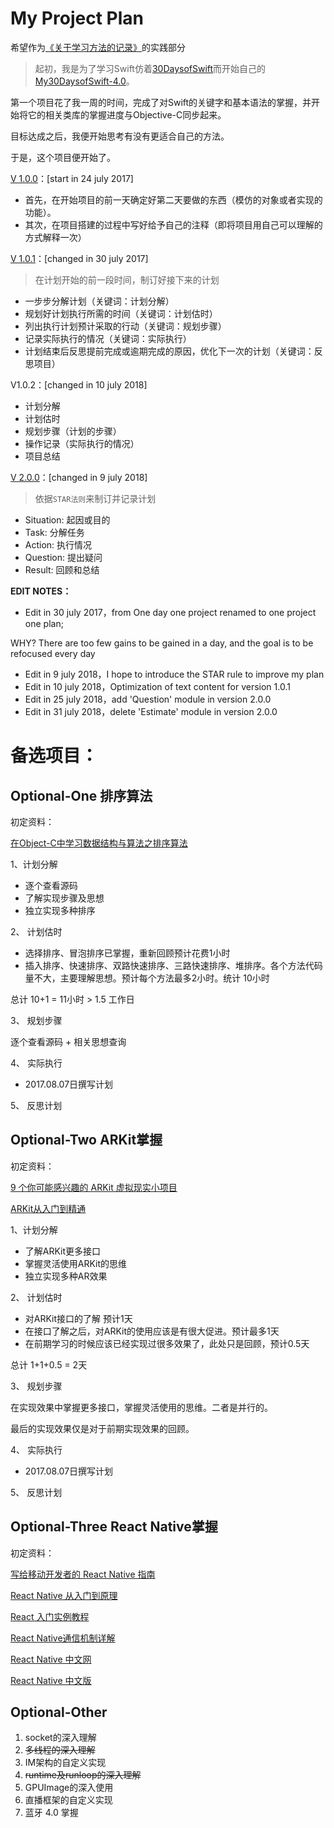 # My Project Plan

希望作为[《关于学习方法的记录》](https://ocomme.github.io/post/learn/learning-method/)的实践部分

> 起初，我是为了学习Swift仿着[30DaysofSwift](https://github.com/allenwong/30DaysofSwift)而开始自己的[My30DaysofSwift-4.0](https://github.com/OComme/My30DaysofSwift-4.0)。

第一个项目花了我一周的时间，完成了对Swift的关键字和基本语法的掌握，并开始将它的相关类库的掌握进度与Objective-C同步起来。

目标达成之后，我便开始思考有没有更适合自己的方法。

于是，这个项目便开始了。

[V 1.0.0](V1.0.0Notes.md)：[start in 24 july 2017]

- 首先，在开始项目的前一天确定好第二天要做的东西（模仿的对象或者实现的功能）。
- 其次，在项目搭建的过程中写好给予自己的注释（即将项目用自己可以理解的方式解释一次）

[V 1.0.1](V1.0.1Notes.md)：[changed in 30 july 2017] <!--对标对象：15K薪资（暂 14K）-->

> 在计划开始的前一段时间，制订好接下来的计划

- 一步步分解计划（关键词：计划分解）
- 规划好计划执行所需的时间（关键词：计划估时）
- 列出执行计划预计采取的行动（关键词：规划步骤）
- 记录实际执行的情况（关键词：实际执行）
- 计划结束后反思提前完成或逾期完成的原因，优化下一次的计划（关键词：反思项目）

V1.0.2：[changed in 10 july 2018]

- 计划分解
- 计划估时
- 规划步骤（计划的步骤）
- 操作记录（实际执行的情况）
- 项目总结

[V 2.0.0](V2.0.0Notes.md)：[changed in 9 july 2018] <!--对标对象：知名IT公司的 offer-->

> 依据`STAR法则`来制订并记录计划

- Situation: 起因或目的
- Task:      分解任务
- Action:    执行情况
- Question:  提出疑问
- Result:    回顾和总结

**EDIT NOTES：**
- Edit in 30 july 2017，from One day one project renamed to one project one plan;

WHY? There are too few gains to be gained in a day, and the goal is to be refocused every day

- Edit in 9 july 2018，I hope to introduce the STAR rule to improve my plan
- Edit in 10 july 2018，Optimization of text content for version 1.0.1
- Edit in 25 july 2018，add 'Question' module in version 2.0.0
- Edit in 31 july 2018，delete 'Estimate' module in version 2.0.0

# 备选项目：

## Optional-One 排序算法 
初定资料：

[在Object-C中学习数据结构与算法之排序算法](http://www.jianshu.com/p/30964170f897)

1、计划分解

- 逐个查看源码
- 了解实现步骤及思想
- 独立实现多种排序

 2、 计划估时
 
 - 选择排序、冒泡排序已掌握，重新回顾预计花费1小时
 - 插入排序、快速排序、双路快速排序、三路快速排序、堆排序。各个方法代码量不大，主要理解思想。预计每个方法最多2小时。统计 10小时

 总计 10+1 = 11小时 > 1.5 工作日

3、 规划步骤

逐个查看源码 + 相关思想查询

4、 实际执行

- 2017.08.07日撰写计划

5、 反思计划


## Optional-Two ARKit掌握
初定资料：

[9 个你可能感兴趣的 ARKit 虚拟现实小项目](https://juejin.im/post/5980185f6fb9a03c4541e870)

[ARKit从入门到精通](http://blog.csdn.net/u013263917/article/details/72903174)

1、计划分解

- 了解ARKit更多接口
- 掌握灵活使用ARKit的思维
- 独立实现多种AR效果

 2、 计划估时
 
 - 对ARKit接口的了解 预计1天
 - 在接口了解之后，对ARKit的使用应该是有很大促进。预计最多1天
 - 在前期学习的时候应该已经实现过很多效果了，此处只是回顾，预计0.5天

 总计 1+1+0.5 = 2天

3、 规划步骤

在实现效果中掌握更多接口，掌握灵活使用的思维。二者是并行的。

最后的实现效果仅是对于前期实现效果的回顾。

4、 实际执行

- 2017.08.07日撰写计划

5、 反思计划

## Optional-Three React Native掌握
初定资料：

[写给移动开发者的 React Native 指南](http://www.jianshu.com/p/b88944250b25)

[React Native 从入门到原理](http://www.jianshu.com/p/978c4bd3a759)

[React 入门实例教程](http://www.ruanyifeng.com/blog/2015/03/react.html)

[React Native通信机制详解](http://blog.cnbang.net/tech/2698/)

[React Native 中文网](http://reactnative.cn)

[React Native 中文版](http://wiki.jikexueyuan.com/project/react-native/)

## Optional-Other

1. socket的深入理解
2. ~~多线程的深入理解~~
3. IM架构的自定义实现
4. ~~runtime及runloop的深入理解~~
5. GPUImage的深入使用
6. 直播框架的自定义实现
7. 蓝牙 4.0 掌握


